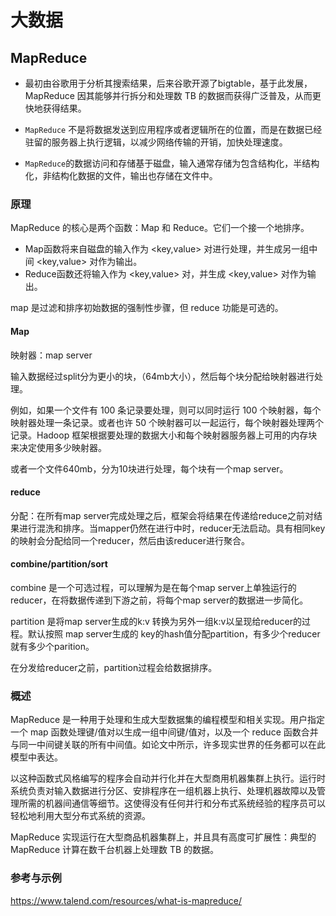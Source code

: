 # 大数据

## MapReduce

- 最初由谷歌用于分析其搜索结果，后来谷歌开源了bigtable，基于此发展，MapReduce 因其能够并行拆分和处理数 TB 的数据而获得广泛普及，从而更快地获得结果。

- `MapReduce` 不是将数据发送到应用程序或者逻辑所在的位置，而是在数据已经驻留的服务器上执行逻辑，以减少网络传输的开销，加快处理速度。
- `MapReduce`的数据访问和存储基于磁盘，输入通常存储为包含结构化，半结构化，非结构化数据的文件，输出也存储在文件中。

### 原理

MapReduce 的核心是两个函数：Map 和 Reduce。它们一个接一个地排序。

- Map函数将来自磁盘的输入作为 <key,value> 对进行处理，并生成另一组中间 <key,value> 对作为输出。
- Reduce函数还将输入作为 <key,value> 对，并生成 <key,value> 对作为输出。

map 是过滤和排序初始数据的强制性步骤，但 reduce 功能是可选的。

#### Map

映射器：map server

输入数据经过split分为更小的块，（64mb大小），然后每个块分配给映射器进行处理。

例如，如果一个文件有 100 条记录要处理，则可以同时运行 100 个映射器，每个映射器处理一条记录。或者也许 50 个映射器可以一起运行，每个映射器处理两个记录。Hadoop 框架根据要处理的数据大小和每个映射器服务器上可用的内存块来决定使用多少映射器。

或者一个文件640mb，分为10块进行处理，每个块有一个map server。

#### reduce

分配：在所有map server完成处理之后，框架会将结果在传递给reduce之前对结果进行混洗和排序。当mapper仍然在进行中时，reducer无法启动。具有相同key的映射会分配给同一个reducer，然后由该reducer进行聚合。

#### combine/partition/sort

combine 是一个可选过程，可以理解为是在每个map server上单独运行的reducer，在将数据传递到下游之前，将每个map server的数据进一步简化。

partition 是将map server生成的k:v 转换为另外一组k:v以呈现给reducer的过程。默认按照 map server生成的 key的hash值分配partition，有多少个reducer就有多少个parition。

在分发给reducer之前，partition过程会给数据排序。

### 概述


MapReduce 是一种用于处理和生成大型数据集的编程模型和相关实现。用户指定一个 map 函数处理键/值对以生成一组中间键/值对，以及一个 reduce 函数合并与同一中间键关联的所有中间值。如论文中所示，许多现实世界的任务都可以在此模型中表达。

以这种函数式风格编写的程序会自动并行化并在大型商用机器集群上执行。运行时系统负责对输入数据进行分区、安排程序在一组机器上执行、处理机器故障以及管理所需的机器间通信等细节。这使得没有任何并行和分布式系统经验的程序员可以轻松地利用大型分布式系统的资源。

MapReduce 实现运行在大型商品机器集群上，并且具有高度可扩展性：典型的 MapReduce 计算在数千台机器上处理数 TB 的数据。

### 参考与示例

https://www.talend.com/resources/what-is-mapreduce/



